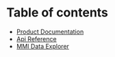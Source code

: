 # Table of contents

* [Product Documentation](README.md)
* [Api Reference](https://spatialdocs.unmazer.ai/)
* [MMI Data Explorer](https://mmiexp.herokuapp.com/)

